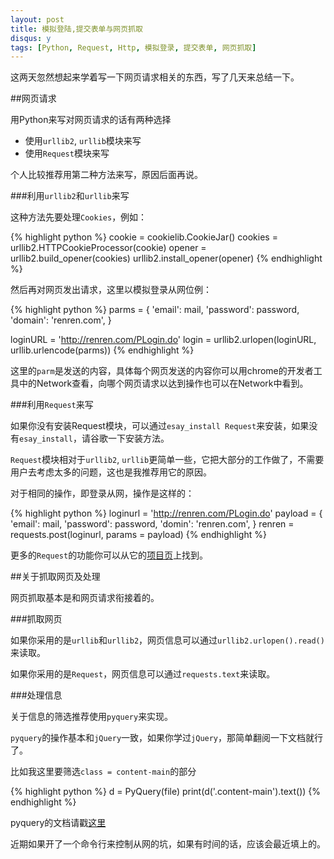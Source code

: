 ```yaml
---
layout: post
title: 模拟登陆,提交表单与网页抓取
disqus: y
tags: [Python, Request, Http, 模拟登录, 提交表单, 网页抓取]
---
```


这两天忽然想起来学着写一下网页请求相关的东西，写了几天来总结一下。

##网页请求

用Python来写对网页请求的话有两种选择

*   使用`urllib2`, `urllib`模块来写  
*   使用`Request`模块来写

个人比较推荐用第二种方法来写，原因后面再说。

###利用`urllib2`和`urllib`来写

这种方法先要处理`Cookies`，例如：

{% highlight python %}
cookie = cookielib.CookieJar()
cookies = urllib2.HTTPCookieProcessor(cookie)
opener = urllib2.build_opener(cookies)
urllib2.install_opener(opener)
{% endhighlight %}

然后再对网页发出请求，这里以模拟登录从网位例：

{% highlight python %}
parms = {
        'email': mail,
        'password': password,
        'domain': 'renren.com',
}
            
loginURL = 'http://renren.com/PLogin.do'
login = urllib2.urlopen(loginURL, urllib.urlencode(parms))
{% endhighlight %}

这里的`parm`是发送的内容，具体每个网页发送的内容你可以用chrome的开发者工具中的Network查看，向哪个网页请求以达到操作也可以在Network中看到。

###利用`Request`来写

如果你没有安装Request模块，可以通过`esay_install Request`来安装，如果没有`esay_install`，请谷歌一下安装方法。

`Request`模块相对于`urllib2`, `urllib`更简单一些，它把大部分的工作做了，不需要用户去考虑太多的问题，这也是我推荐用它的原因。

对于相同的操作，即登录从网，操作是这样的：

{% highlight python %}
loginurl = 'http://renren.com/PLogin.do'
payload = {
    'email': mail,
    'password': password,
    'domin': 'renren.com',
}
renren = requests.post(loginurl, params = payload)
{% endhighlight %}

更多的`Request`的功能你可以从它的[项目页](http://docs.python-requests.org/en/latest/)上找到。

##关于抓取网页及处理

网页抓取基本是和网页请求衔接着的。

###抓取网页

如果你采用的是`urllib`和`urllib2`，网页信息可以通过`urllib2.urlopen().read()`来读取。

如果你采用的是`Request`，网页信息可以通过`requests.text`来读取。

###处理信息

关于信息的筛选推荐使用`pyquery`来实现。

`pyquery`的操作基本和`jQuery`一致，如果你学过`jQuery`，那简单翻阅一下文档就行了。

比如我这里要筛选`class = content-main`的部分

{% highlight python %}
d = PyQuery(file)
print(d('.content-main').text())
{% endhighlight %}

pyquery的文档请戳[这里](http://pythonhosted.org/pyquery/)

近期如果开了一个命令行来控制从网的坑，如果有时间的话，应该会最近填上的。
